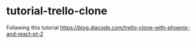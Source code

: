 # tutorial-trello-clone
Follawing this tutorial https://blog.diacode.com/trello-clone-with-phoenix-and-react-pt-2
